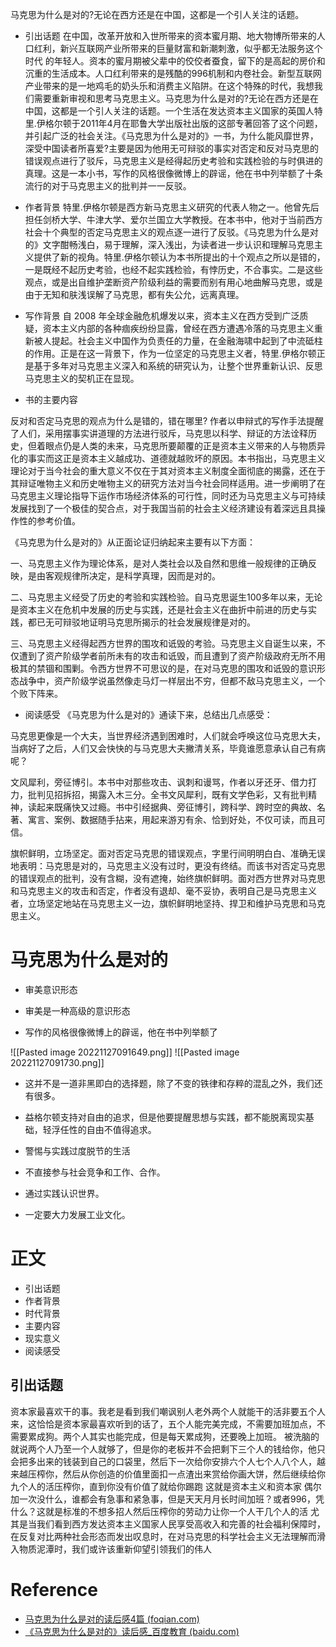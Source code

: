 马克思为什么是对的?无论在西方还是在中国，这都是一个引人关注的话题。

- 引出话题
在中国，改革开放和入世所带来的资本蜜月期、地大物博所带来的人口红利，新兴互联网产业所带来的巨量财富和新潮刺激，似乎都无法服务这个时代 的年轻人。资本的蜜月期被父辈中的佼佼者蚕食，留下的是高起的房价和沉重的生活成本。人口红利带来的是残酷的996机制和内卷社会。新型互联网产业带来的是一地鸡毛的奶头乐和消费主义陷阱。在这个特殊的时代，我想我们需要重新审视和思考马克思主义。马克思为什么是对的?无论在西方还是在中国，这都是一个引人关注的话题。一个生活在发达资本主义国家的英国人特里.伊格尔顿于2011年4月在耶鲁大学出版社出版的这部专著回答了这个问题，并引起广泛的社会关注。《马克思为什么是对的》一书，为什么能风靡世界，深受中国读者所喜爱?主要是因为他用无可辩驳的事实对否定和反对马克思的错误观点进行了驳斥，马克思主义是经得起历史考验和实践检验的与时俱进的真理。这是一本小书，写作的风格很像微博上的辟谣，他在书中列举额了十条流行的对于马克思主义的批判并一一反驳。

- 作者背景
特里.伊格尔顿是西方新马克思主义研究的代表人物之一。他曾先后担任剑桥大学、牛津大学、爱尔兰国立大学教授。在本书中，他对于当前西方社会十个典型的否定马克思主义的观点逐一进行了反驳。《马克思为什么是对的》文字酣畅浅白，易于理解，深入浅出，为读者进一步认识和理解马克思主义提供了新的视角。特里.伊格尔顿认为本书所提出的十个观点之所以是错的，一是既经不起历史考验，也经不起实践检验，有悖历史，不合事实。二是这些观点，或是出自维护垄断资产阶级利益的需要而别有用心地曲解马克思，或是由于无知和肤浅误解了马克思，都有失公允，远离真理。

- 写作背景
自 2008 年全球金融危机爆发以来，资本主义在西方受到广泛质疑，资本主义内部的各种痼疾纷纷显露，曾经在西方遭遇冷落的马克思主义重新被人提起。社会主义中国作为负责任的力量，在金融海啸中起到了中流砥柱的作用。正是在这一背景下，作为一位坚定的马克思主义者，特里.伊格尔顿正是基于多年对马克思主义深入和系统的研究认为，让整个世界重新认识、反思马克思主义的契机正在显现。

- 书的主要内容

反对和否定马克思的观点为什么是错的，错在哪里? 作者以申辩式的写作手法提醒了人们，采用摆事实讲道理的方法进行驳斥，马克思以科学、辩证的方法诠释历史，但着眼点仍是人类的未来，马克思所要颠覆的正是资本主义带来的人与物质异化的事实而这正是资本主义越成功、道德就越败坏的原因。本书指出，马克思主义理论对于当今社会的重大意义不仅在于其对资本主义制度全面彻底的揭露，还在于其辩证唯物主义和历史唯物主义的研究方法对当今社会同样适用。进一步阐明了在马克思主义理论指导下运作市场经济体系的可行性，同时还为马克思主义与可持续发展找到了一个极佳的契合点，对于我国当前的社会主义经济建设有着深远且具操作性的参考价值。

《马克思为什么是对的》从正面论证归纳起来主要有以下方面：

一、马克思主义作为理论体系，是对人类社会以及自然和思维一般规律的正确反映，是由客观规律所决定，是科学真理，因而是对的。

二、马克思主义经受了历史的考验和实践检验。自马克思诞生100多年以来，无论是资本主义在危机中发展的历史与实践，还是社会主义在曲折中前进的历史与实践，都已无可辩驳地证明马克思所揭示的社会发展规律是对的。

三、马克思主义经得起西方世界的围攻和诋毁的考验。马克思主义自诞生以来，不仅遭到了资产阶级学者前所未有的攻击和诋毁，而且遭到了资产阶级政府无所不用极其的禁锢和围剿。令西方世界不可思议的是，在对马克思的围攻和诋毁的意识形态战争中，资产阶级学说虽然像走马灯一样层出不穷，但都不敌马克思主义，一个个败下阵来。

- 阅读感受
《马克思为什么是对的》通读下来，总结出几点感受：

马克思更像是一个大夫，当世界经济遇到困难时，人们就会呼唤这位马克思大夫，当病好了之后，人们又会快快的与马克思大夫撇清关系，毕竟谁愿意承认自己有病呢？

文风犀利，旁征博引。本书中对那些攻击、讽刺和谩骂，作者以牙还牙、借力打力，批判见招拆招，揭露入木三分。全书文风犀利，既有文学色彩，又有批判精神，读起来既痛快又过瘾。书中引经据典、旁征博引，跨科学、跨时空的典故、名著、寓言、案例、数据随手拈来，用起来游刃有余、恰到好处，不仅可读，而且可信。

旗帜鲜明，立场坚定。面对否定马克思的错误观点，字里行间明明白白、准确无误地表明：马克思是对的，马克思主义没有过时，更没有终结。而该书对否定马克思的错误观点的批判，没有含糊，没有遮掩，始终旗帜鲜明。面对西方世界对马克思和马克思主义的攻击和否定，作者没有退却、毫不妥协，表明自己是马克思主义者，立场坚定地站在马克思主义一边，旗帜鲜明地坚持、捍卫和维护马克思和马克思主义。

# 马克思为什么是对的
- 审美意识形态
- 审美是一种高级的意识形态

- 写作的风格很像微博上的辟谣，他在书中列举额了

![[Pasted image 20221127091649.png]]
![[Pasted image 20221127091730.png]]

- 这并不是一道非黑即白的选择题，除了不变的铁律和存粹的混乱之外，我们还有很多。

- 益格尔顿支持对自由的追求，但是他要提醒思想与实践，都不能脱离现实基础，轻浮任性的自由不值得追求。

- 警惕与实践过度脱节的生活
- 不直接参与社会竞争和工作、合作。
- 通过实践认识世界。
- 一定要大力发展工业文化。
# 正文
- 引出话题
- 作者背景
- 时代背景
- 主要内容
- 现实意义
- 阅读感受

## 引出话题


资本家最喜欢干的事。我老是看到我们嘲讽别人老外两个人就能干的活非要五个人来，这恰恰是资本家最喜欢听到的话了，五个人能完美完成，不需要加班加点，不需要累成狗。两个人其实也能完成，但是每天累成狗，还要晚上加班。
被洗脑的就说两个人乃至一个人就够了，但是你的老板并不会把剩下三个人的钱给你，他只会把多出来的钱装到自己的口袋里，然后下一次给你安排六个人七个人八个人，越来越压榨你，然后从你创造的价值里面扣一点渣出来赏给你画大饼，然后继续给你九个人的活压榨你，直到你没有价值了就给你踢跑
这就是资本主义和资本家
偶尔加一次没什么，谁都会有急事和紧急事，但是天天月月长时间加班？或者996，凭什么？这就是标准的不想多招人然后压榨你的劳动力让你一个人干几个人的活
尤其是当我们看到西方发达资本主义国家人民享受高收入和完善的社会福利保障时，在反复对比两种社会形态而发出叹息时，在对马克思的科学社会主义无法理解而滑入物质泥潭时，我们或许该重新仰望引领我们的伟人




# Reference
- [马克思为什么是对的读后感4篇 (foqian.com)](http://yuedu.foqian.com/duhougan/175694.html)
- [《马克思为什么是对的》读后感_百度教育 (baidu.com)](https://easylearn.baidu.com/edu-page/tiangong/composition?locSign=1802740901959070395)
